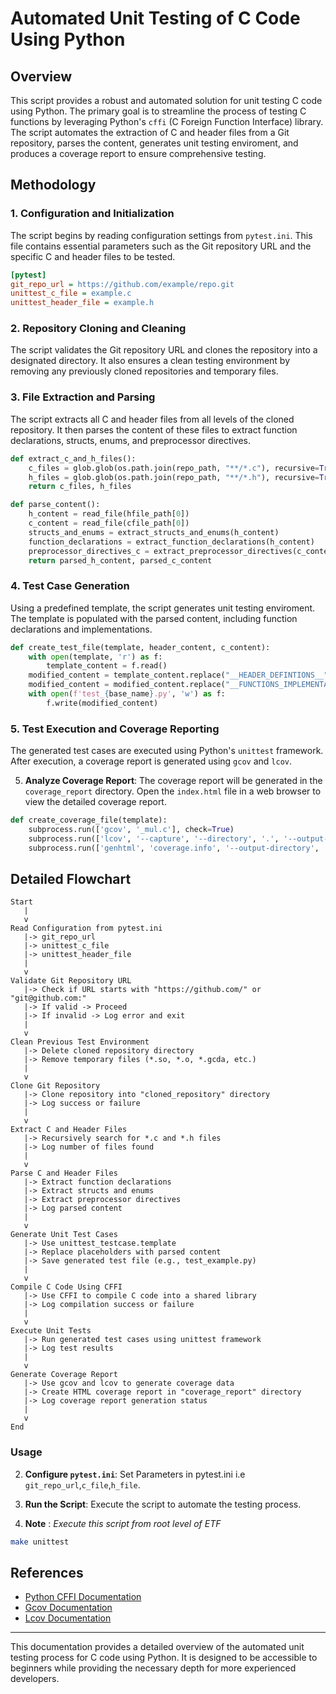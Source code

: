 # Automated Unit Testing of C Code Using Python

## Overview

This script provides a robust and automated solution for unit testing C code using Python. The primary goal is to streamline the process of testing C functions by leveraging Python's `cffi` (C Foreign Function Interface) library. The script automates the extraction of C and header files from a Git repository, parses the content, generates unit testing enviroment, and produces a coverage report to ensure comprehensive testing.

## Methodology

### 1. **Configuration and Initialization**

The script begins by reading configuration settings from  `pytest.ini`. This file contains essential parameters such as the Git repository URL and the specific C and header files to be tested.

```ini
[pytest]
git_repo_url = https://github.com/example/repo.git
unittest_c_file = example.c
unittest_header_file = example.h
```

### 2. **Repository Cloning and Cleaning**

The script validates the Git repository URL and clones the repository into a designated directory. It also ensures a clean testing environment by removing any previously cloned repositories and temporary files.

### 3. **File Extraction and Parsing**

The script extracts all C and header files from all levels of the cloned repository. It then parses the content of these files to extract function declarations, structs, enums, and preprocessor directives.

```python
def extract_c_and_h_files():
    c_files = glob.glob(os.path.join(repo_path, "**/*.c"), recursive=True)
    h_files = glob.glob(os.path.join(repo_path, "**/*.h"), recursive=True)
    return c_files, h_files

def parse_content():
    h_content = read_file(hfile_path[0])
    c_content = read_file(cfile_path[0])
    structs_and_enums = extract_structs_and_enums(h_content)
    function_declarations = extract_function_declarations(h_content)
    preprocessor_directives_c = extract_preprocessor_directives(c_content)
    return parsed_h_content, parsed_c_content
```

### 4. **Test Case Generation**

Using a predefined template, the script generates unit testing enviroment. The template is populated with the parsed content, including function declarations and implementations.

```python
def create_test_file(template, header_content, c_content):
    with open(template, 'r') as f:
        template_content = f.read()
    modified_content = template_content.replace("__HEADER_DEFINTIONS__", header_content)
    modified_content = modified_content.replace("__FUNCTIONS_IMPLEMENTATION__", c_content)
    with open(f'test_{base_name}.py', 'w') as f:
        f.write(modified_content)
```

### 5. **Test Execution and Coverage Reporting**

The generated test cases are executed using Python's `unittest` framework. After execution, a coverage report is generated using `gcov` and `lcov`.

5. **Analyze Coverage Report**: The coverage report will be generated in the `coverage_report` directory. Open the `index.html` file in a web browser to view the detailed coverage report.
```python
def create_coverage_file(template):
    subprocess.run(['gcov', '_mul.c'], check=True)
    subprocess.run(['lcov', '--capture', '--directory', '.', '--output-file', 'coverage.info'], check=True)
    subprocess.run(['genhtml', 'coverage.info', '--output-directory', 'coverage_report'], check=True)
```
## Detailed Flowchart

```plaintext
Start
   |
   v
Read Configuration from pytest.ini
   |-> git_repo_url
   |-> unittest_c_file
   |-> unittest_header_file
   |
   v
Validate Git Repository URL
   |-> Check if URL starts with "https://github.com/" or "git@github.com:"
   |-> If valid -> Proceed
   |-> If invalid -> Log error and exit
   |
   v
Clean Previous Test Environment
   |-> Delete cloned repository directory
   |-> Remove temporary files (*.so, *.o, *.gcda, etc.)
   |
   v
Clone Git Repository
   |-> Clone repository into "cloned_repository" directory
   |-> Log success or failure
   |
   v
Extract C and Header Files
   |-> Recursively search for *.c and *.h files
   |-> Log number of files found
   |
   v
Parse C and Header Files
   |-> Extract function declarations
   |-> Extract structs and enums
   |-> Extract preprocessor directives
   |-> Log parsed content
   |
   v
Generate Unit Test Cases
   |-> Use unittest_testcase.template
   |-> Replace placeholders with parsed content
   |-> Save generated test file (e.g., test_example.py)
   |
   v
Compile C Code Using CFFI
   |-> Use CFFI to compile C code into a shared library
   |-> Log compilation success or failure
   |
   v
Execute Unit Tests
   |-> Run generated test cases using unittest framework
   |-> Log test results
   |
   v
Generate Coverage Report
   |-> Use gcov and lcov to generate coverage data
   |-> Create HTML coverage report in "coverage_report" directory
   |-> Log coverage report generation status
   |
   v
End
```
### Usage


2. **Configure `pytest.ini`**: Set Parameters in pytest.ini i.e `git_repo_url`,`c_file`,`h_file`.

3. **Run the Script**: Execute the script to automate the testing process.
4. **Note** : *Execute this script from root level of ETF*

```bash
make unittest
```
## References

- [Python CFFI Documentation](https://cffi.readthedocs.io/en/latest/)
- [Gcov Documentation](https://gcc.gnu.org/onlinedocs/gcc/Gcov.html)
- [Lcov Documentation](https://linux.die.net/man/1/lcov)

---

This documentation provides a detailed overview of the automated unit testing process for C code using Python. It is designed to be accessible to beginners while providing the necessary depth for more experienced developers.
